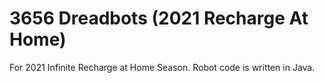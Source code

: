 # 3656 Dreadbots (2021 Recharge At Home)

For 2021 Infinite Recharge at Home Season. Robot code is written in Java.